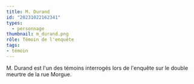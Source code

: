 ```yaml
---
title: M. Durand
id: "20231022162341"
types:
  - personnage
thumbnail: m_durand.png
rôle: Témoin de l'enquête
tags:
- témoin
---
```


M. Durand est l'un des témoins interrogés lors de l'enquête sur le double meurtre de la rue Morgue.



